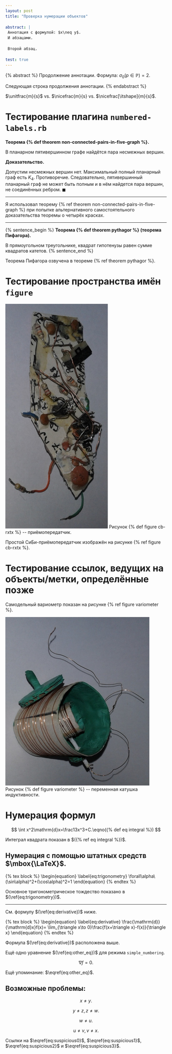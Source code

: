 ```yaml
---
layout: post
title: "Проверка нумерации объектов"

abstract: |
 Аннотация с формулой: $x\neq y$.
 И абзацами.
 
 Второй абзац.

test: true
---
```


{% abstract %}
Продолжение аннотации. Формула: $\sigma_0(p\in\mathbb{P})=2$.

Следующая строка продолжения аннотации.
{% endabstract %}

$\unitfrac{m}{s}$ vs. $\nicefrac{m}{s} vs. $\nicefrac[\itshape]{m}{s}$.

# Тестирование плагина `numbered-labels.rb`

**Теорема {% def theorem non-connected-pairs-in-five-graph %}.**

В планарном пятивершинном графе найдётся пара несмежных вершин.

**Доказательство.**

Допустим несмежных вершин нет. Максимальный полный планарный граф есть $K_4$. Противоречие. 
Следовательно, пятивершинный планарный граф не может быть полным и в нём найдется пара вершин, 
не соединённых ребром. $\blacksquare$

--------

Я использовал теорему {% ref theorem non-connected-pairs-in-five-graph %} при попытке 
альтернативного самостоятельного доказательства теоремы о четырёх красках.

-------

{% sentence_begin %}
**Теорема {% def theorem pythagor %} (теорема Пифагора).**

В прямоугольном треугольнике, квадрат гипотенузы равен сумме квадратов катетов.
{% sentence_end %}

Теорема Пифагора озвучена в теореме {% ref theorem pythagor %}.

# Тестирование пространства имён `figure`

![](/public/images/rxtx1.jpg)
Рисунок {% def figure cb-rxtx %} -- приёмопередатчик.

Простой СиБи-приёмопередатчик изображён на рисунке {% ref figure cb-rxtx %}.

# Тестирование ссылок, ведущих на объекты/метки, определённые позже

Самодельный вариометр показан на рисунке {% ref figure variometer %}.

![](/public/images/variometer.jpg)
Рисунок {% def figure variometer %} -- переменная катушка индуктивности.

# Нумерация формул

$$
\int x^2\mathrm{d}x=\frac13x^3+C.\eqno({% def eq integral %})
$$

Интеграл квадрата показан в $({% ref eq integral %})$.

## Нумерация с помощью штатных средств $\mbox{\LaTeX}$.

{% tex block %}
\begin{equation}
    \label{eq:trigonometry}
    \forall\alpha\ (\sin\alpha)^2+(\cos\alpha)^2=1
\end{equation}
{% endtex %}

Основное тригонометрическое тождество показано в $(\ref{eq:trigonometry})$.

-----------------

См. формулу $(\ref{eq:derivative})$ ниже.

{% tex block %}
\begin{equation}
    \label{eq:derivative}
    \frac{\mathrm{d}}{\mathrm{d}x}f(x)=
        \lim_{\triangle x\to 0}\frac{f(x+\triangle x)-f(x)}{\triangle x}
\end{equation}
{% endtex %}

Формула $(\ref{eq:derivative})$ расположена выше.

Ещё одно уравнение $(\ref{eq:other_eq})$ для режима `simple_numbering`.

$$\label{eq:other_eq}\nabla f=0.$$

Ещё упоминание: $\eqref{eq:other_eq}$.

## Возможные проблемы:

$$\label{eq:suspicious0} x\neq y.$$

$$\label{eq:suspicious1} y\neq z,
z\neq w.$$

$$\label{eq:suspicious2}w\neq u.$$

$$\label{eq:suspicious3}u\neq v,
v\neq x.$$

Ссылки на $\eqref{eq:suspicious0}$, $\eqref{eq:suspicious1}$, $\eqref{eq:suspicious2}$ и 
$\eqref{eq:suspicious3}$.
